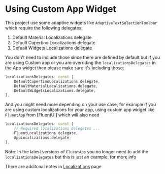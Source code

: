 # Using Custom App Widget

This project use some adaptive widgets like `AdaptiveTextSelectionToolbar` which require the following delegates:

1. Default Material Localizations delegate
2. Default Cupertino Localizations delegate
3. Defualt Widgets Localizations delegate

You don't need to include those since there are defined by default
 but if you are using Custom app or you are overriding the `localizationsDelegates` in the App widget
then please make sure it's including those:

```dart
localizationsDelegates: const [
    DefaultCupertinoLocalizations.delegate,
    DefaultMaterialLocalizations.delegate,
    DefaultWidgetsLocalizations.delegate,
],
```

And you might need more depending on your use case, for example if you are using custom localizations for your app, using custom app widget like `FluentApp` from [FluentUI]
which will also need

```dart
localizationsDelegates: const [
    // Required localizations delegates ...
    FluentLocalizations.delegate,
    AppLocalizations.delegate,
],
```

Note: In the latest versions of `FluentApp` you no longer need to add the `localizationsDelegates` but this is just an example, for more [info](https://github.com/bdlukaa/fluent_ui/pull/946)

There are additonal notes in [Localizations](./localizations_setup.md) page